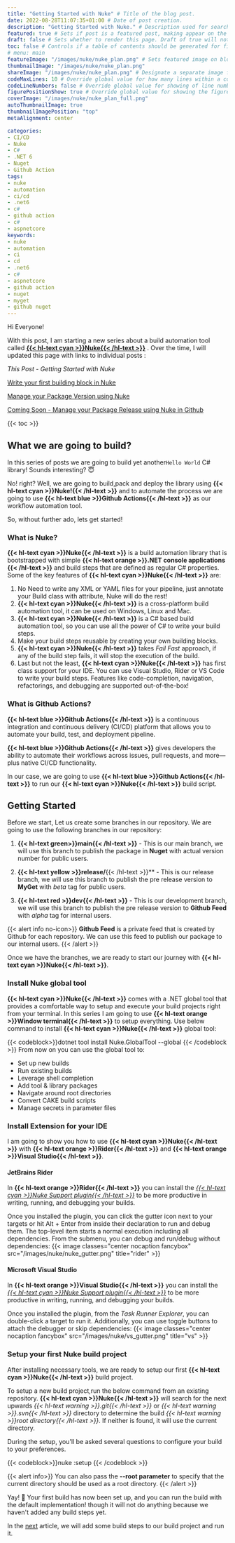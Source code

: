 ```yaml
---
title: "Getting Started with Nuke" # Title of the blog post.
date: 2022-08-28T11:07:35+01:00 # Date of post creation.
description: "Getting Started with Nuke." # Description used for search engine.
featured: true # Sets if post is a featured post, making appear on the home page side bar.
draft: false # Sets whether to render this page. Draft of true will not be rendered.
toc: false # Controls if a table of contents should be generated for first-level links automatically.
# menu: main
featureImage: "/images/nuke/nuke_plan.png" # Sets featured image on blog post.
thumbnailImage: "/images/nuke/nuke_plan.png"
shareImage: "/images/nuke/nuke_plan.png" # Designate a separate image for social media sharing.
codeMaxLines: 10 # Override global value for how many lines within a code block before auto-collapsing.
codeLineNumbers: false # Override global value for showing of line numbers within code block.
figurePositionShow: true # Override global value for showing the figure label.
coverImage: "/images/nuke/nuke_plan_full.png"
autoThumbnailImage: true
thumbnailImagePosition: "top"
metaAlignment: center

categories:
- CI/CD
- Nuke
- C#
- .NET 6
- Nuget
- Github Action
tags:
- nuke
- automation
- ci/cd
- .net6
- c#
- github action
- c#
- aspnetcore
keywords:
- nuke
- automation
- ci
- cd
- .net6
- c#
- aspnetcore
- github action
- nuget
- myget
- github nuget
---
```

 
Hi Everyone!

With this post, I am starting a new series about a build automation tool called [**{{< hl-text cyan >}}Nuke{{< /hl-text >}}**](https://nuke.build/)  . Over the time, I will updated this page with links to individual posts : 

_This Post - Getting Started with Nuke_

[Write your first building block in Nuke](/post/write-your-first-building-block-in-nuke/)

[Manage your Package Version using Nuke](/post/manage-your-package-version-using-nuke/)

[Coming Soon - Manage your Package Release using Nuke in Github](#)

{{< toc >}}
## What we are going to build?
In this series of posts we are going to build yet another`Hello World` C# library! Sounds interesting?  😇 

No! right? Well, we are going to build,pack and deploy the library using **{{< hl-text cyan >}}Nuke!{{< /hl-text >}}** and to automate the process we are going to use **{{< hl-text blue >}}Github Actions{{< /hl-text >}}** as our workflow automation tool.

So, without further ado, lets get started!

### What is Nuke?
 **{{< hl-text cyan >}}Nuke{{< /hl-text >}}** is a build automation library that is bootstrapped with simple  **{{< hl-text orange >}}.NET console applications {{< /hl-text >}}** and build steps that are defined as regular C# properties. Some of the key features of  **{{< hl-text cyan >}}Nuke{{< /hl-text >}}** are:
  1. No Need to write any XML or YAML files for your pipeline, just annotate your Build class with attribute, Nuke will do the rest!
  2.  **{{< hl-text cyan >}}Nuke{{< /hl-text >}}** is a cross-platform build automation tool, it can be used on Windows, Linux and Mac.
  3.  **{{< hl-text cyan >}}Nuke{{< /hl-text >}}** is a C# based build automation tool, so you can use all the power of C# to write your build steps.
  4. Make your build steps reusable by creating your own building blocks.
  5.  **{{< hl-text cyan >}}Nuke{{< /hl-text >}}** takes _Fail Fast_ approach, if any of the build step fails, it will stop the execution of the build.
  6. Last but not the least,  **{{< hl-text cyan >}}Nuke{{< /hl-text >}}** has first class support for your IDE. You can use Visual Studio, Rider or VS Code to write your build steps. Features like code-completion, navigation, refactorings, and debugging are supported out-of-the-box!
 
 
### What is Github Actions?
**{{< hl-text blue >}}Github Actions{{< /hl-text >}}** is a continuous integration and continuous delivery (CI/CD) platform that allows you to automate your build, test, and deployment pipeline.

**{{< hl-text blue >}}Github Actions{{< /hl-text >}}** gives developers the ability to automate their workflows across issues, pull requests, and more—plus native CI/CD functionality. 

In our case, we are going to use **{{< hl-text blue >}}Github Actions{{< /hl-text >}}** to run our **{{< hl-text cyan >}}Nuke{{< /hl-text >}}** build script. 

## Getting Started
Before we start, Let us create some branches in our repository. We are going to use the following branches in our repository:

 1. **{{< hl-text green>}}main{{< /hl-text >}}** - This is our main branch, we will use this branch to publish the package in **Nuget** with actual version number for public users.

 2. **{{< hl-text yellow >}}release/**{{< /hl-text >}}** - This is our release branch, we will use this branch to publish the pre release version to **MyGet** with _beta_ tag for public users.

 3. **{{< hl-text red >}}dev{{< /hl-text >}}** - This is our development branch, we will use this branch to publish the pre release version to **Github Feed** with _alpha_ tag for internal users.

{{< alert info no-icon>}}
**Github Feed** is a private feed that is created by Github for each repository. We can use this feed to publish our package to our internal users.
{{< /alert >}}

Once we have the branches, we are ready to start our journey with **{{< hl-text cyan >}}Nuke{{< /hl-text >}}**.

### Install Nuke global tool
**{{< hl-text cyan >}}Nuke{{< /hl-text >}}** comes with a .NET global tool that provides a comfortable way to setup and execute your build projects right from your terminal. In this series I am going to use **{{< hl-text orange >}}Window terminal{{< /hl-text >}}** to setup everything.
Use below command to install **{{< hl-text cyan >}}Nuke{{< /hl-text >}}** global tool:

{{< codeblock>}}dotnet tool install Nuke.GlobalTool --global
{{< /codeblock >}}
From now on you can use the global tool to:
  - Set up new builds
  - Run existing builds
  - Leverage shell completion
  - Add tool & library packages
  - Navigate around root directories
  - Convert CAKE build scripts
  - Manage secrets in parameter files

### Install Extension for your IDE 
I am going to show you how to use **{{< hl-text cyan >}}Nuke{{< /hl-text >}}** with **{{< hl-text orange >}}Rider{{< /hl-text >}}** and **{{< hl-text orange >}}Visual Studio{{< /hl-text >}}**.
#### JetBrains Rider
In  **{{< hl-text orange >}}Rider{{< /hl-text >}}** you can install the [_{{< hl-text cyan >}}Nuke Support plugin{{< /hl-text >}}_](https://plugins.jetbrains.com/plugin/10803-nuke-support) to be more productive in writing, running, and debugging your builds.    

Once you installed the plugin, you can click the gutter icon next to your targets or hit Alt + Enter from inside their declaration to run and debug them. The top-level item starts a normal execution including all dependencies. From the submenu, you can debug and run/debug without dependencies:
{{< image classes="center nocaption fancybox" src="/images/nuke/nuke_gutter.png" title="rider" >}}


#### Microsoft Visual Studio
In  **{{< hl-text orange >}}Visual Studio{{< /hl-text >}}** you can install the [_{{< hl-text cyan >}}Nuke Support plugin{{< /hl-text >}}_](https://marketplace.visualstudio.com/items?itemName=nuke.visualstudio) to be more productive in writing, running, and debugging your builds.    

Once you installed the plugin, from the _Task Runner Explorer_, you can double-click a target to run it. Additionally, you can use toggle buttons to attach the debugger or skip dependencies:
{{< image classes="center nocaption fancybox" src="/images/nuke/vs_gutter.png" title="vs" >}}

### Setup your first Nuke build project
After installing necessary tools, we are ready to setup our first **{{< hl-text cyan >}}Nuke{{< /hl-text >}}** build project. 

To setup a new build project,run the below command from an existing repository. **{{< hl-text cyan >}}Nuke{{< /hl-text >}}** will search for the next upwards _{{< hl-text warning >}}.git{{< /hl-text >}}_ or _{{< hl-text warning >}}.svn{{< /hl-text >}}_ directory to determine the build _{{< hl-text warning >}}root directory{{< /hl-text >}}_. If neither is found, it will use the current directory. 

During the setup, you'll be asked several questions to configure your build to your preferences.

{{< codeblock>}}nuke :setup
{{< /codeblock >}}

{{< alert info>}}
You can also pass the **--root parameter** to specify that the current directory should be used as a root directory.
{{< /alert >}}

Yay! 🎉 Your first build has now been set up, and you can run the build with the default implementation! though it will not do anything because we haven't added any build steps yet. 

In the [next](/post/write-your-first-building-block-in-nuke/) article, we will add some build steps to our build project and run it.





